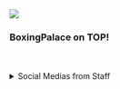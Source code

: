 <img src="https://cdn.discordapp.com/avatars/1108761490896470038/ee1b7ac314f3fa40049c3d32a60ad1f3.png?size=128">

<h3>BoxingPalace on TOP!</h3><br><br>



<details>
  <summary>Social Medias from Staff</summary>
  
  <br>
  
  <details>
    <summary>vHansi</summary>
  <br>
  <img src="https://yt3.googleusercontent.com/p1OkJT6YCzER4DUXZk29d_shpofmLDKRm0fftM2EUkXBG6nLLNUO0s6pP4C8YoFwUgI7cQvyRg=s176-c-k-c0x00ffffff-no-rj" width="196" height="196"><br>
  <a href="https://youtube.com/@vHansi">@vHansi</a> on <b>YouTube</b><hr>
    
  </details>
  

    
    
   <details>
    <summary>EyNoah1171</summary>
  <br>
  <img src="https://cdn.discordapp.com/avatars/586231322993754119/c2042ed5396dcd2013de32644203a21f.png?size=256" width="196" height="196"><br>
     
     
  <a href="https://youtube.com/@EyNoah">@EyNoah</a> on <b>YouTube</b><hr>
    
  </details>
  
    
  </details>


<!--

**Here are some ideas to get you started:**

🙋‍♀️ A short introduction - what is your organization all about?
🌈 Contribution guidelines - how can the community get involved?
👩‍💻 Useful resources - where can the community find your docs? Is there anything else the community should know?
🍿 Fun facts - what does your team eat for breakfast?
🧙 Remember, you can do mighty things with the power of [Markdown](https://docs.github.com/github/writing-on-github/getting-started-with-writing-and-formatting-on-github/basic-writing-and-formatting-syntax)
-->
